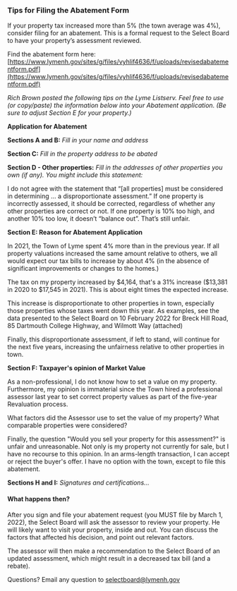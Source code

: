<br />

### Tips for Filing the Abatement Form

If your property tax increased more than 5% (the town average was 4%), consider filing for an abatement.
This is a formal request to the Select Board to have your property’s assessment reviewed.

Find the abatement form here: [https://www.lymenh.gov/sites/g/files/vyhlif4636/f/uploads/revisedabatementform.pdf](https://www.lymenh.gov/sites/g/files/vyhlif4636/f/uploads/revisedabatementform.pdf)

_Rich Brown posted the following tips on the Lyme Listserv.
Feel free to use (or copy/paste) the information below into your Abatement application.
(Be sure to adjust Section E for your property.)_

**Application for Abatement**

**Sections A and B:** _Fill in your name and address_

**Section C:** _Fill in the property address to be abated_

**Section D - Other properties:** _Fill in the addresses of other properties you own (if any). You might include this statement:_

I do not agree with the statement that “[all properties] must be considered in determining … a disproportionate assessment.” If one property is incorrectly assessed, it should be corrected, regardless of whether any other properties are correct or not. If one property is 10% too high, and another 10% too low, it doesn’t “balance out”. That’s still unfair.

**Section E: Reason for Abatement Application**

In 2021, the Town of Lyme spent 4% more than in the previous year. If all property valuations increased the same amount relative to others, we all would expect our tax bills to increase by about 4% (in the absence of significant improvements or changes to the homes.)

The tax on my property increased by \$4,164, that's a 31% increase (\$13,381 in 2020 to $17,545 in 2021). This is about eight times the expected increase.

This increase is disproportionate to other properties in town, especially those properties whose taxes went down this year. As examples, see the data presented to the Select Board on 10 February 2022 for Breck Hill Road, 85 Dartmouth College Highway, and Wilmott Way (attached)

Finally, this disproportionate assessment, if left to stand, will continue for the next five years, increasing the unfairness relative to other properties in town.

**Section F: Taxpayer's opinion of Market Value**

As a non-professional, I do not know how to set a value on my property. Furthermore, my opinion is immaterial since the Town hired a professional assessor last year to set correct property values as part of the five-year Revaluation process. 

What factors did the Assessor use to set the value of my property? What comparable properties were considered? 

Finally, the question "Would you sell your property for this assessment?" is unfair and unreasonable. Not only is my property not currently for sale, but I have no recourse to this opinion. In an arms-length transaction, I can accept or reject the buyer's offer. I have no option with the town, except to file this abatement.

**Sections H and I:** _Signatures and certifications…_

#### What happens then?

After you sign and file your abatement request (you MUST file by March 1, 2022), the Select Board will ask the assessor to review your property. He will likely want to visit your property, inside and out. You can discuss the factors that affected his decision, and point out relevant factors.

The assessor will then make a recommendation to the Select Board of an updated assessment, which might result in a decreased tax bill (and a rebate).

Questions? Email any question to [selectboard@lymenh.gov](mailto:selectboard@lymenh.gov?Subject=Question%20About%20Abatement)
